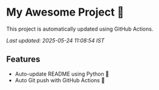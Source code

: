 # My Awesome Project 🚀

This project is automatically updated using GitHub Actions.

_Last updated: 2025-05-24 11:08:54 IST_

## Features
- Auto-update README using Python 🐍
- Auto Git push with GitHub Actions 🤖
